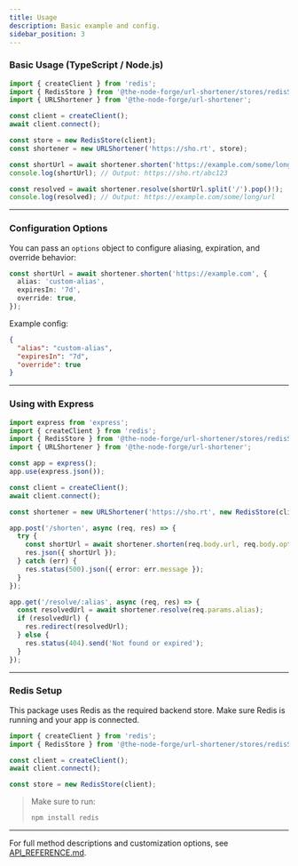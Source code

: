 ```yaml
---
title: Usage
description: Basic example and config.
sidebar_position: 3
---
```


### Basic Usage (TypeScript / Node.js)

```ts
import { createClient } from 'redis';
import { RedisStore } from '@the-node-forge/url-shortener/stores/redisStore';
import { URLShortener } from '@the-node-forge/url-shortener';

const client = createClient();
await client.connect();

const store = new RedisStore(client);
const shortener = new URLShortener('https://sho.rt', store);

const shortUrl = await shortener.shorten('https://example.com/some/long/url');
console.log(shortUrl); // Output: https://sho.rt/abc123

const resolved = await shortener.resolve(shortUrl.split('/').pop()!);
console.log(resolved); // Output: https://example.com/some/long/url
```

---

### Configuration Options

You can pass an `options` object to configure aliasing, expiration, and override
behavior:

```ts
const shortUrl = await shortener.shorten('https://example.com', {
  alias: 'custom-alias',
  expiresIn: '7d',
  override: true,
});
```

Example config:

```json
{
  "alias": "custom-alias",
  "expiresIn": "7d",
  "override": true
}
```

---

### Using with Express

```ts
import express from 'express';
import { createClient } from 'redis';
import { RedisStore } from '@the-node-forge/url-shortener/stores/redisStore';
import { URLShortener } from '@the-node-forge/url-shortener';

const app = express();
app.use(express.json());

const client = createClient();
await client.connect();

const shortener = new URLShortener('https://sho.rt', new RedisStore(client));

app.post('/shorten', async (req, res) => {
  try {
    const shortUrl = await shortener.shorten(req.body.url, req.body.options);
    res.json({ shortUrl });
  } catch (err) {
    res.status(500).json({ error: err.message });
  }
});

app.get('/resolve/:alias', async (req, res) => {
  const resolvedUrl = await shortener.resolve(req.params.alias);
  if (resolvedUrl) {
    res.redirect(resolvedUrl);
  } else {
    res.status(404).send('Not found or expired');
  }
});
```

---

### Redis Setup

This package uses Redis as the required backend store. Make sure Redis is running and
your app is connected.

```ts
import { createClient } from 'redis';
import { RedisStore } from '@the-node-forge/url-shortener/stores/redisStore';

const client = createClient();
await client.connect();

const store = new RedisStore(client);
```

> Make sure to run:
>
> ```bash
> npm install redis
> ```

---

For full method descriptions and customization options, see
[API_REFERENCE.md](./API_REFERENCE.md).
